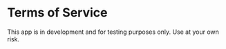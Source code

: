 # Terms of Service  
This app is in development and for testing purposes only. Use at your own risk.  

